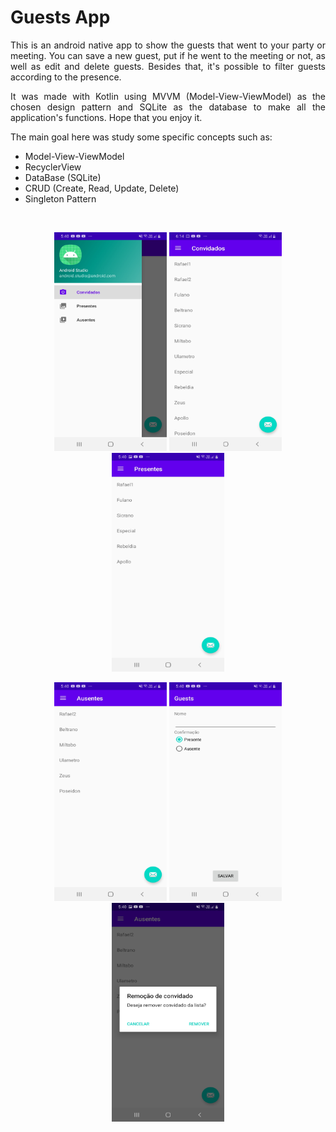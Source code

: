 # Guests App

<p align="justify">This is an android native app to show the guests that went to your party or meeting. You can save a new guest, put if he went to the meeting or not, as well as edit and delete guests. Besides that, it's possible to filter guests according to the presence. </p>
  
<p align="justify"> It was made with Kotlin using MVVM (Model-View-ViewModel) as the chosen design pattern and SQLite as the database to make all the application's functions. Hope that you enjoy it.</p>

<p align="justify"> The main goal here was study some specific concepts such as: </p>

* Model-View-ViewModel
* RecyclerView
* DataBase (SQLite)
* CRUD (Create, Read, Update, Delete)
* Singleton Pattern
  
</br>
<p align="center">
  <img src="/screenshots/screenshot1.jpeg"  width="180" height="350">
  <img src="/screenshots/screenshot2.jpeg"  width="180" height="350">
  <img src="/screenshots/screenshot3.jpeg"  width="180" height="350">
</p>

<p align="center">
  <img src="/screenshots/screenshot4.jpeg"  width="180" height="350">
  <img src="/screenshots/screenshot5.jpeg"  width="180" height="350">
  <img src="/screenshots/screenshot6.jpeg"  width="180" height="350">
</p>
